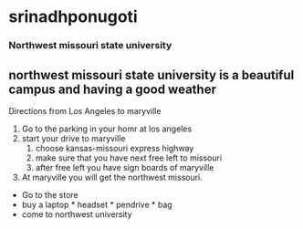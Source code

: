 # srinadhponugoti
### Northwest missouri state university

northwest missouri state university is a **beautiful** campus and having a good **weather** 
   ---
Directions from Los Angeles  to  maryville
1. Go to the parking in your homr at los angeles 
2.  start your drive to maryville 
     1. choose kansas-missouri express highway
     2. make sure that you have next free left to missouri
     3. after free left you have sign boards of maryville
3. At maryville you will get the northwest missouri.
* Go to the store
* buy a laptop
        * headset
        * pendrive
        * bag
* come to northwest university 




